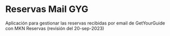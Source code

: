 ﻿# Reservas Mail GYG

Aplicación para gestionar las reservas recibidas por email de GetYourGuide con MKN Reservas  (revisión del 20-sep-2023)
